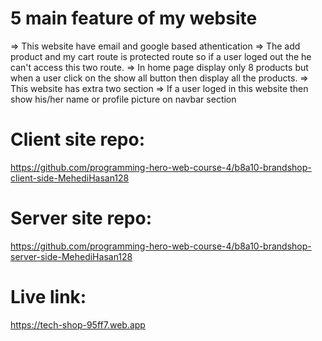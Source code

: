 # 5 main feature of my website
=> This website have email and google based athentication
=> The add product and my cart route is protected route so if a user loged out the he can't access this two route.
=> In home page display only 8 products but when a user click on the show all button then display all the products.
=> This website has extra two section
=> If a user loged in this website then show his/her name or profile picture on navbar section

# Client site repo:
https://github.com/programming-hero-web-course-4/b8a10-brandshop-client-side-MehediHasan128

# Server site repo:
https://github.com/programming-hero-web-course-4/b8a10-brandshop-server-side-MehediHasan128

# Live link:
https://tech-shop-95ff7.web.app
